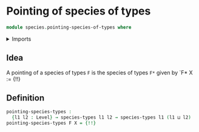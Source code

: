 # Pointing of species of types

```agda
module species.pointing-species-of-types where
```

<details><summary>Imports</summary>

```agda
open import foundation.cartesian-product-types
open import foundation.universe-levels

open import species.species-of-types
```

</details>

## Idea

A pointing of a species of types `F` is the species of types `F*` given by
`F* X := {!!}

## Definition

```agda
pointing-species-types :
  {l1 l2 : Level} → species-types l1 l2 → species-types l1 (l1 ⊔ l2)
pointing-species-types F X = {!!}
```
